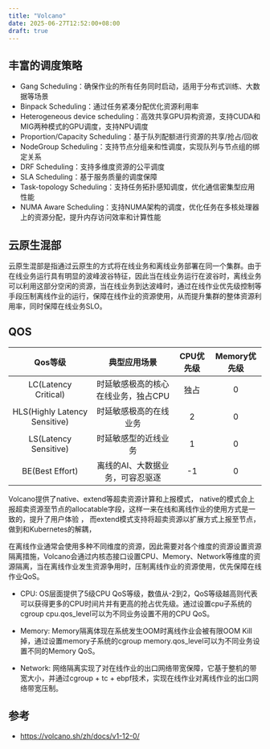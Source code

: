 ```yaml
---
title: "Volcano"
date: 2025-06-27T12:52:00+08:00
draft: true
---
```

## 丰富的调度策略

- Gang Scheduling：确保作业的所有任务同时启动，适用于分布式训练、大数据等场景
- Binpack Scheduling：通过任务紧凑分配优化资源利用率
- Heterogeneous device scheduling：高效共享GPU异构资源，支持CUDA和MIG两种模式的GPU调度，支持NPU调度
- Proportion/Capacity Scheduling：基于队列配额进行资源的共享/抢占/回收
- NodeGroup Scheduling：支持节点分组亲和性调度，实现队列与节点组的绑定关系
- DRF Scheduling：支持多维度资源的公平调度
- SLA Scheduling：基于服务质量的调度保障
- Task-topology Scheduling：支持任务拓扑感知调度，优化通信密集型应用性能
- NUMA Aware Scheduling：支持NUMA架构的调度，优化任务在多核处理器上的资源分配，提升内存访问效率和计算性能

## 云原生混部

云原生混部是指通过云原生的方式将在线业务和离线业务部署在同一个集群。由于在线业务运行具有明显的波峰波谷特征，因此当在线业务运行在波谷时，离线业务可以利用这部分空闲的资源，当在线业务到达波峰时，通过在线作业优先级控制等手段压制离线作业的运行，保障在线作业的资源使用，从而提升集群的整体资源利用率，同时保障在线业务SLO。

## QOS


|            Qos等级            |            典型应用场景            | CPU优先级 | Memory优先级 |
| :---------------------------: | :---------------------------------: | :-------: | :----------: |
|     LC(Latency Critical)     | 时延敏感极高的核心在线业务，独占CPU |   独占   |      0      |
| HLS(Highly Latency Sensitive) |       时延敏感极高的在线业务       |     2     |      0      |
|     LS(Latency Sensitive)     |        时延敏感型的近线业务        |     1     |      0      |
|        BE(Best Effort)        |  离线的AI、大数据业务，可容忍驱逐  |    -1    |      0      |



Volcano提供了native、extend等超卖资源计算和上报模式，
native的模式会上报超卖资源至节点的allocatable字段，这样一来在线和离线作业的使用方式是一致的，提升了用户体验 ，
而extend模式支持将超卖资源以扩展方式上报至节点，做到和Kubernetes的解耦，



在离线作业通常会使用多种不同维度的资源，因此需要对各个维度的资源设置资源隔离措施，Volcano会通过内核态接口设置CPU、Memory、Network等维度的资源隔离，当在离线作业发生资源争用时，压制离线作业的资源使用，优先保障在线作业QoS。

- CPU: OS层面提供了5级CPU QoS等级，数值从-2到2，QoS等级越高则代表可以获得更多的CPU时间片并有更高的抢占优先级。通过设置cpu子系统的cgroup cpu.qos_level可以为不同业务设置不用的CPU QoS。

- Memory: Memory隔离体现在系统发生OOM时离线作业会被有限OOM Kill掉，通过设置memory子系统的cgroup memory.qos_level可以为不同业务设置不同的Memory QoS。

- Network: 网络隔离实现了对在线作业的出口网络带宽保障，它基于整机的带宽大小，并通过cgroup + tc + ebpf技术，实现在线作业对离线作业的出口网络带宽压制。

## 参考

- https://volcano.sh/zh/docs/v1-12-0/
